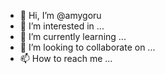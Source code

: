 - 👋 Hi, I’m @amygoru
- 👀 I’m interested in ...
- 🌱 I’m currently learning ...
- 💞️ I’m looking to collaborate on ...
- 📫 How to reach me ...

<!---
amygoru/amygoru is a ✨ special ✨ repository because its `README.md` (this file) appears on your GitHub profile.
You can click the Preview link to take a look at your changes.
--->
